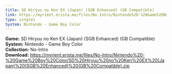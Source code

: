 ```yaml
---
title: SD Hiryuu no Ken EX (Japan) (SGB Enhanced) (GB Compatible)
link: https://myrient.erista.me/files/No-Intro/Nintendo%20-%20Game%20Boy%20Color/SD%20Hiryuu%20no%20Ken%20EX%20(Japan)%20(SGB%20Enhanced)%20(GB%20Compatible).zip
type: single1
System: Nintendo - Game Boy Color
---
```

<b>Game:</b> SD Hiryuu no Ken EX (Japan) (SGB Enhanced) (GB Compatible)<br>
<b>System:</b> Nintendo - Game Boy Color<br>
<b>Collection:</b> No-Intro<br>
<b>Download:</b> https://myrient.erista.me/files/No-Intro/Nintendo%20-%20Game%20Boy%20Color/SD%20Hiryuu%20no%20Ken%20EX%20(Japan)%20(SGB%20Enhanced)%20(GB%20Compatible).zip
